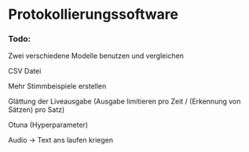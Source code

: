# Protokollierungssoftware
### Todo:
Zwei verschiedene Modelle benutzen und vergleichen

CSV Datei

Mehr Stimmbeispiele erstellen 

Glättung der Liveausgabe (Ausgabe limitieren pro Zeit / (Erkennung von Sätzen) pro Satz)

Otuna (Hyperparameter)

Audio -> Text ans laufen kriegen